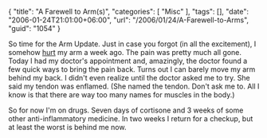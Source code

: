 {
	"title": "A Farewell to Arm(s)",
	"categories": [
		"Misc"
	],
	"tags": [],
	"date": "2006-01-24T21:01:00+06:00",
	"url": "/2006/01/24/A-Farewell-to-Arms",
	"guid": "1054"
}

So time for the Arm Update. Just in case you forgot (in all the excitement), I somehow <a href="http://ray.camdenfamily.com/index.cfm/2006/1/17/If-I-was-a-horse-they-would-shoot-me">hurt</a> my arm a week ago. The pain was pretty much all gone. Today I had my doctor's appointment and, amazingly, the doctor found a few quick ways to bring the pain back. Turns out I can barely move my arm behind my back. I didn't even realize until the doctor asked me to try. She said my tendon was enflamed. (She named the tendon. Don't ask me to. All I know is that there are way too many names for muscles in the body.) 

So for now I'm on drugs. Seven days of cortisone and 3 weeks of some other anti-inflammatory medicine. In two weeks I return for a checkup, but at least the worst is behind me now.
